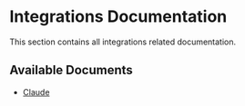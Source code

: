 # Integrations Documentation

This section contains all integrations related documentation.

## Available Documents

- [Claude](./claude.md)

